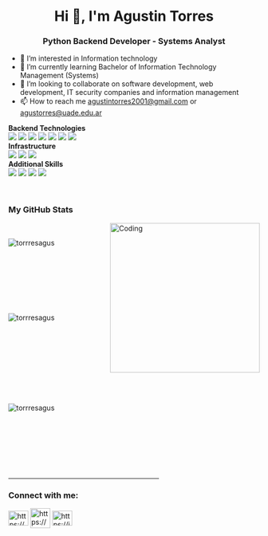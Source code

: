 <h1 align="center">Hi 👋, I'm Agustin Torres</h1>
<h3 align="center">Python Backend Developer - Systems Analyst</h3>

- 👀 I’m interested in Information technology
- 🌱 I’m currently learning Bachelor of Information Technology Management (Systems)
- 💞️ I’m looking to collaborate on software development, web development, IT security companies and information management
- 📫 How to reach me agustintorres2001@gmail.com or agustorres@uade.edu.ar

**Backend Technologies** 
<br>
<img src="https://img.shields.io/badge/Python-00C58E?style=for-the-badge&logo=Python&logoColor=35495E" style="display: inline-block;"/> 
<img src="https://img.shields.io/badge/Flask-35495E?style=for-the-badge&logo=Flask&logoColor=4FC08D" style="display: inline-block;"/> 
<img src="https://img.shields.io/badge/Selenium-00C58E?style=for-the-badge&logo=Selenium&logoColor=35495E" style="display: inline-block;"/> 
<img src="https://img.shields.io/badge/OpenAI-35495E?style=for-the-badge&logo=OpenAI&logoColor=4FC08D" style="display: inline-block;"/> 
<img src="https://img.shields.io/badge/MongoDB-00C58E?style=for-the-badge&logo=MongoDB&logoColor=35495E" style="display: inline-block;"/> 
<img src="https://img.shields.io/badge/MySQL-35495E?style=for-the-badge&logo=MySQL&logoColor=4FC08D" style="display: inline-block;"/> 
<img src="https://img.shields.io/badge/Requests-00C58E?style=for-the-badge&logo=Python&logoColor=35495E" style="display: inline-block;"/> 
<br>
**Infrastructure** 
<br>
<img src="https://img.shields.io/badge/Apache-aa0000?style=for-the-badge&logo=Apache&logoColor=white" style="display: inline-block;"/> 
<img src="https://img.shields.io/badge/Ubuntu-e9500e?style=for-the-badge&logo=Ubuntu&logoColor=white" style="display: inline-block;"/> 
<img src="https://img.shields.io/badge/DigitalOcean-0080ff?style=for-the-badge&logo=DigitalOcean&logoColor=61DAFB" style="display: inline-block;"/> 
<br>
**Additional Skills** 
<br>
<img src="https://img.shields.io/badge/React-20232A?style=for-the-badge&logo=react&logoColor=61DAFB" style="display: inline-block;"/> 
<img src="https://img.shields.io/badge/HTML5-43853D?style=for-the-badge&logo=HTML5&logoColor=white" style="display: inline-block;"/> 
<img src="https://img.shields.io/badge/CSS-20232A?style=for-the-badge&logo=Css3&logoColor=61DAFB" style="display: inline-block;"/> 
<img src="https://img.shields.io/badge/Node.js-43853D?style=for-the-badge&logo=node.js&logoColor=white" style="display: inline-block;"/> 

<br> 
<h3>My GitHub Stats</h3>
<img align="right" alt="Coding" width="300" src="https://cdn.dribbble.com/users/1277312/screenshots/14733298/media/39b1045e593737587dd60e42c8422d1f.gif" >
<br>


<p><img align="left" src="https://github-readme-stats.vercel.app/api/top-langs?username=torrresagus&show_icons=true&theme=dark&locale=en&layout=compact" alt="torrresagus" /></p>

<br><br><br><br><br><br><br><br>
<p>&nbsp;<img align="left" src="https://github-readme-stats.vercel.app/api?username=torrresagus&show_icons=true&theme=dark&locale=en" alt="torrresagus" /></p>
<br><br><br><br><br><br><br><br>

<p><img align="left" src="https://github-readme-streak-stats.herokuapp.com/?user=torrresagus&theme=dark" alt="torrresagus" /></p>
<br><br><br><br><br><br><br><br>

<hr width="60%" >
<h3 align="left">Connect with me:</h3>
<p align="left">
<a href="https://www.linkedin.com/in/torres-agustin/" target="blank"><img align="center" src="https://raw.githubusercontent.com/rahuldkjain/github-profile-readme-generator/master/src/images/icons/Social/linked-in-alt.svg" alt="https://www.linkedin.com/in/torres-agustin/" height="30" width="40" /></a>
<a href="https://www.linkedin.com/in/torres-agustin/" target="blank"><img align="center" src="https://cdn-icons-png.flaticon.com/512/6244/6244235.png" alt="https://www.linkedin.com/in/torres-agustin/" height="40" width="40" /></a>
<a href="https://instagram.com/torrresagus" target="blank"><img align="center" src="https://raw.githubusercontent.com/rahuldkjain/github-profile-readme-generator/master/src/images/icons/Social/instagram.svg" alt="https://instagram.com/torrresagus" height="30" width="40" /></a>
</p>
<!---
torrresagus/torrresagus is a ✨ special ✨ repository because its `README.md` (this file) appears on your GitHub profile.
You can click the Preview link to take a look at your changes.
--->
